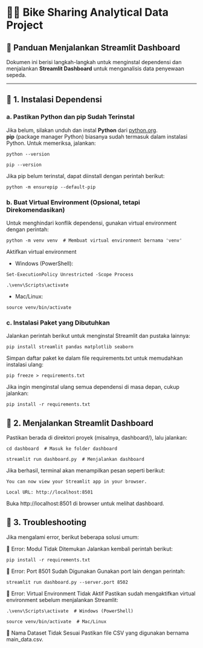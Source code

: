 # 🚴‍♂️ Bike Sharing Analytical Data Project

## 🚀 Panduan Menjalankan Streamlit Dashboard  
Dokumen ini berisi langkah-langkah untuk menginstal dependensi dan menjalankan **Streamlit Dashboard** untuk menganalisis data penyewaan sepeda.  

---

## 📌 1. Instalasi Dependensi  

### **a. Pastikan Python dan pip Sudah Terinstal**  
Jika belum, silakan unduh dan instal **Python** dari [python.org](https://www.python.org/).  
**pip** (package manager Python) biasanya sudah termasuk dalam instalasi Python. Untuk memeriksa, jalankan:  

`
python --version
`

`
pip --version
`

Jika pip belum terinstal, dapat diinstall dengan perintah berikut:

`
python -m ensurepip --default-pip
`

### b. Buat Virtual Environment (Opsional, tetapi Direkomendasikan)
Untuk menghindari konflik dependensi, gunakan virtual environment dengan perintah:

`
python -m venv venv  # Membuat virtual environment bernama 'venv'
`

Aktifkan virtual environment

- Windows (PowerShell):

`
Set-ExecutionPolicy Unrestricted -Scope Process
`

`
.\venv\Scripts\activate
`

- Mac/Linux:

`
source venv/bin/activate
`

### c. Instalasi Paket yang Dibutuhkan
Jalankan perintah berikut untuk menginstal Streamlit dan pustaka lainnya:

`
pip install streamlit pandas matplotlib seaborn
`

Simpan daftar paket ke dalam file requirements.txt untuk memudahkan instalasi ulang:

`
pip freeze > requirements.txt
`

Jika ingin menginstal ulang semua dependensi di masa depan, cukup jalankan:

`
pip install -r requirements.txt
`

## 📌 2. Menjalankan Streamlit Dashboard
Pastikan berada di direktori proyek (misalnya, dashboard/), lalu jalankan:

`
cd dashboard  # Masuk ke folder dashboard
`

`
streamlit run dashboard.py  # Menjalankan dashboard
`

Jika berhasil, terminal akan menampilkan pesan seperti berikut:

`
You can now view your Streamlit app in your browser.
`

`
Local URL: http://localhost:8501
`

Buka http://localhost:8501 di browser untuk melihat dashboard.

## 📌 3. Troubleshooting
Jika mengalami error, berikut beberapa solusi umum:

🔹 Error: Modul Tidak Ditemukan
Jalankan kembali perintah berikut:

`
pip install -r requirements.txt
`

🔹 Error: Port 8501 Sudah Digunakan
Gunakan port lain dengan perintah:

`
streamlit run dashboard.py --server.port 8502
`

🔹 Error: Virtual Environment Tidak Aktif
Pastikan sudah mengaktifkan virtual environment sebelum menjalankan Streamlit:

`
.\venv\Scripts\activate  # Windows (PowerShell)
`

`
source venv/bin/activate  # Mac/Linux
`

🔹 Nama Dataset Tidak Sesuai
Pastikan file CSV yang digunakan bernama main_data.csv.
